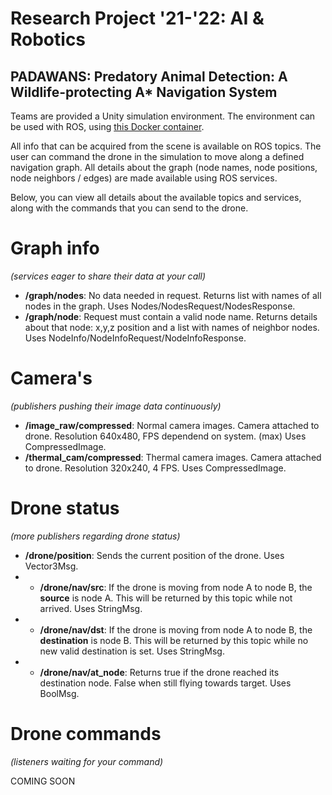 # Research Project '21-'22: AI & Robotics
## PADAWANS: Predatory Animal Detection: A Wildlife-protecting A* Navigation System

Teams are provided a Unity simulation environment.
The environment can be used with ROS, using [this Docker container](https://github.com/PXLRoboticsLab/ROS2_Unity).

All info that can be acquired from the scene is available on ROS topics. The user can command the drone in the simulation to move along a defined navigation graph. All details about the graph (node names, node positions, node neighbors / edges) are made available using ROS services.

Below, you can view all details about the available topics and services, along with the commands that you can send to the drone.

# Graph info
*(services eager to share their data at your call)*
* **/graph/nodes**: No data needed in request. Returns list with names of all nodes in the graph. Uses Nodes/NodesRequest/NodesResponse. 
* **/graph/node**: Request must contain a valid node name. Returns details about that node: x,y,z position and a list with names of neighbor nodes. Uses NodeInfo/NodeInfoRequest/NodeInfoResponse.

# Camera's
*(publishers pushing their image data continuously)*
* **/image_raw/compressed**: Normal camera images. Camera attached to drone. Resolution 640x480, FPS dependend on system. (max) Uses CompressedImage.
* **/thermal_cam/compressed**: Thermal camera images. Camera attached to drone. Resolution 320x240, 4 FPS. Uses CompressedImage.

# Drone status
*(more publishers regarding drone status)*
* **/drone/position**: Sends the current position of the drone. Uses Vector3Msg.
* * **/drone/nav/src**: If the drone is moving from node A to node B, the **source** is node A. This will be returned by this topic while not arrived. Uses StringMsg.
* * **/drone/nav/dst**: If the drone is moving from node A to node B, the **destination** is node B. This will be returned by this topic while no new valid destination is set. Uses StringMsg.
* * **/drone/nav/at_node**: Returns true if the drone reached its destination node. False when still flying towards target. Uses BoolMsg.


# Drone commands 
*(listeners waiting for your command)*

COMING SOON


